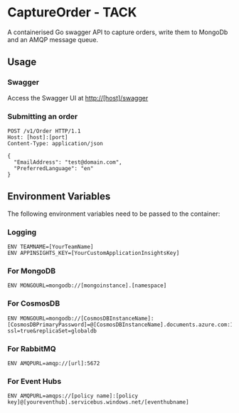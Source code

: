 # CaptureOrder  - TACK

A containerised Go swagger API to capture orders, write them to MongoDb and an AMQP message queue.

## Usage
### Swagger

Access the Swagger UI at [http://[host]/swagger]()

### Submitting an order

```
POST /v1/Order HTTP/1.1
Host: [host]:[port]
Content-Type: application/json

{
  "EmailAddress": "test@domain.com",
  "PreferredLanguage": "en"
}
```

## Environment Variables

The following environment variables need to be passed to the container:

### Logging

```
ENV TEAMNAME=[YourTeamName]
ENV APPINSIGHTS_KEY=[YourCustomApplicationInsightsKey]
```

### For MongoDB

```
ENV MONGOURL=mongodb://[mongoinstance].[namespace]
```

### For CosmosDB

```
ENV MONGOURL=mongodb://[CosmosDBInstanceName]:[CosmosDBPrimaryPassword]=@[CosmosDBInstanceName].documents.azure.com:10255/?ssl=true&replicaSet=globaldb
```

### For RabbitMQ

```
ENV AMQPURL=amqp://[url]:5672
```

### For Event Hubs

```
ENV AMQPURL=amqps://[policy name]:[policy key]@[youreventhub].servicebus.windows.net/[eventhubname]
```

